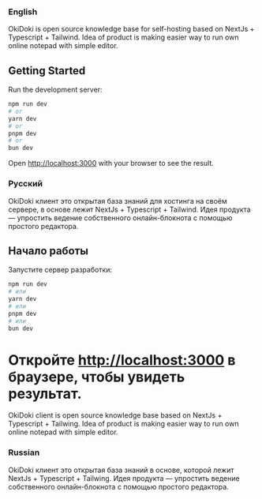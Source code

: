 ### English

OkiDoki is open source knowledge base for self-hosting based on NextJs + Typescript + Tailwind. Idea of product is making easier way to run own online notepad with simple editor.

## Getting Started

Run the development server:

```bash
npm run dev
# or
yarn dev
# or
pnpm dev
# or
bun dev
```

Open [http://localhost:3000](http://localhost:3000) with your browser to see the result.

### Русский

OkiDoki клиент это открытая база знаний для хостинга на своём сервере, в основе лежит NextJs + Typescript + Tailwind. Идея продукта — упростить ведение собственного онлайн-блокнота с помощью простого редактора.

## Начало работы

Запустите сервер разработки:

```bash
npm run dev
# или
yarn dev
# или
pnpm dev
# или
bun dev
```

Откройте [http://localhost:3000](http://localhost:3000) в браузере, чтобы увидеть результат.
=======

OkiDoki client is open source knowledge base based on NextJs + Typescript + Tailwing. Idea of product is making easier way to run own online notepad with simple editor.

### Russian

OkiDoki клиент это открытая база знаний в основе, которой лежит NextJs + Typescript + Tailwing. Идея продукта — упростить ведение собственного онлайн-блокнота с помощью простого редактора.